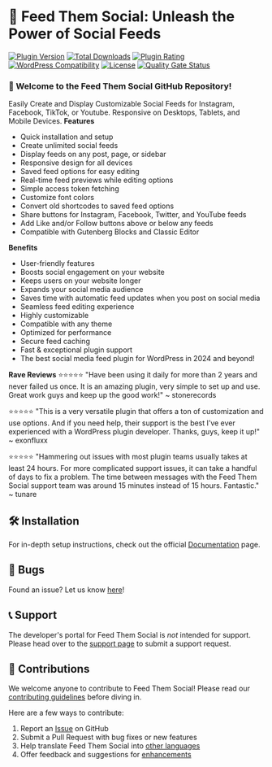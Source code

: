 # 🌟 Feed Them Social: Unleash the Power of Social Feeds

[![Plugin Version](https://img.shields.io/wordpress/plugin/v/feed-them-social.svg?maxAge=3.0.1000)](https://wordpress.org/plugins/feed-them-social/)
[![Total Downloads](https://img.shields.io/wordpress/plugin/dt/feed-them-social.svg?maxAge=2592000)](https://wordpress.org/plugins/feed-them-social/)
[![Plugin Rating](https://img.shields.io/wordpress/plugin/r/feed-them-social.svg?maxAge=2592000)](https://wordpress.org/plugins/feed-them-social/)
[![WordPress Compatibility](https://img.shields.io/wordpress/v/feed-them-social.svg?maxAge=2592000)](https://wordpress.org/plugins/feed-them-social/)
[![License](https://img.shields.io/badge/license-GPL--3.0%2B-red.svg)](http://www.gnu.org/licenses/gpl-3.0.html)
[![Quality Gate Status](https://sonarcloud.io/api/project_badges/measure?project=SlickRemix_feed-them-social&metric=alert_status)](https://sonarcloud.io/summary/new_code?id=SlickRemix_feed-them-social)

### 🚀 Welcome to the Feed Them Social GitHub Repository!

Easily Create and Display Customizable Social Feeds for Instagram, Facebook, TikTok, or Youtube. Responsive on Desktops, Tablets, and Mobile Devices.
**Features**
- Quick installation and setup
- Create unlimited social feeds
- Display feeds on any post, page, or sidebar
- Responsive design for all devices
- Saved feed options for easy editing
- Real-time feed previews while editing options
- Simple access token fetching
- Customize font colors
- Convert old shortcodes to saved feed options
- Share buttons for Instagram, Facebook, Twitter, and YouTube feeds
- Add Like and/or Follow buttons above or below any feeds
- Compatible with Gutenberg Blocks and Classic Editor

**Benefits**
- User-friendly features
- Boosts social engagement on your website
- Keeps users on your website longer
- Expands your social media audience
- Saves time with automatic feed updates when you post on social media
- Seamless feed editing experience
- Highly customizable
- Compatible with any theme
- Optimized for performance
- Secure feed caching
- Fast & exceptional plugin support
- The best social media feed plugin for WordPress in 2024 and beyond!

**Rave Reviews**
⭐⭐⭐⭐⭐
"Have been using it daily for more than 2 years and never failed us once. It is an amazing plugin, very simple to set up and use. Great work guys and keep up the good work!" ~ stonerecords

⭐⭐⭐⭐⭐
"This is a very versatile plugin that offers a ton of customization and use options. And if you need help, their support is the best I’ve ever experienced with a WordPress plugin developer. Thanks, guys, keep it up!" ~ exonfluxx

⭐⭐⭐⭐⭐
"Hammering out issues with most plugin teams usually takes at least 24 hours. For more complicated support issues, it can take a handful of days to fix a problem. The time between messages with the Feed Them Social support team was around 15 minutes instead of 15 hours. Fantastic." ~ tunare

## 🛠️ Installation

For in-depth setup instructions, check out the official [Documentation](http://www.slickremix.com/feed-them-social/) page.

## 🐞 Bugs

Found an issue? Let us know [here](https://github.com/SlickRemix/feed-them-social/issues?state=open)!

## 📞 Support

The developer's portal for Feed Them Social is _not_ intended for support. Please head over to the [support page](https://slickremix.com/support) to submit a support request.

## 💪 Contributions

We welcome anyone to contribute to Feed Them Social! Please read our [contributing guidelines](https://github.com/SlickRemix/feed-them-social/blob/master/CONTRIBUTING.md) before diving in.

Here are a few ways to contribute:

1. Report an [Issue](https://github.com/SlickRemix/feed-them-social/issues) on GitHub
2. Submit a Pull Request with bug fixes or new features
3. Help translate Feed Them Social into [other languages](https://translate.wordpress.org/projects/wp-plugins/feed-them-social)
4. Offer feedback and suggestions for [enhancements](https://github.com/SlickRemix/feed-them-social/issues?direction=desc&labels=Enhancement&page=1&sort=created&state=open)